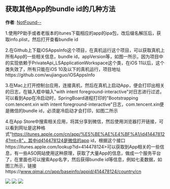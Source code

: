 获取其他App的bundle id的几种方法
--------
**作者**: [NotFound--](https://weibo.com/3951595216)

1.使用PP助手或者老版本的itunes下载相应的app的ipa包，改后缀名解压后，获取info.plist，然后打开查看bundle id

2.在Github上下载iOSAppsInfo这个项目，在真机运行这个项目，可以获取真机上所有App的一些相关信息，bundle id，appVersion等，如图一所示，因为项目中的实现依赖于PrivateApi_LSApplicationWorkspace这个类，在iOS 11以后，这个类失效了，所有只能在iOS 10及以下的真机运行，项目地址https://github.com/wujianguo/iOSAppsInfo

3.在Mac上打开控制台应用，连接真机，然后在真机上启动App，便会打印出相关的日志，在输入框中输入"with intent foreground-interactive"对日志进行过滤，可以看到App在冷启动时，SpringBoard进程打印的"Bootstrapping com.tencent.xin with intent foreground-interactive"日志，com.tencent.xin便是微信的bundle id，必须是冷启动才会打印，如图二所示

4.在App Store中搜索相关应用，将其分享到微信，然后使用浏览器打开链接，可以看到网址是这种格式"https://itunes.apple.com/cn/app/%E5%BE%AE%E4%BF%A1/id414478124?mt=8"，其中id414478124是微信的app id，根据这个接口https://itunes.apple.com/lookup?id=414478124>可以获取到App相关的一些信息，有一些ASO网站使用这种原理，获取了大量App的信息，做成一个服务平台了，在里面也可以搜索App名字，然后获得bundle id等信息，例如七麦数据，如图三所示，链接https://www.qimai.cn/app/baseinfo/appid/414478124/country/cn


![](https://github.com/awesome-tips/iOS-Tips/blob/master/images/2019/05/7-1.png?raw=true)
![](https://github.com/awesome-tips/iOS-Tips/blob/master/images/2019/05/7-2.png?raw=true)
![](https://github.com/awesome-tips/iOS-Tips/blob/master/images/2019/05/7-3.png?raw=true)


